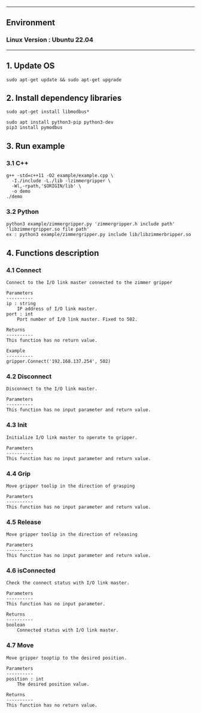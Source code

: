 ***
## Environment

### Linux Version : Ubuntu 22.04
***

## 1. Update OS
~~~
sudo apt-get update && sudo apt-get upgrade
~~~

## 2. Install dependency libraries
~~~
sudo apt-get install libmodbus*

sudo apt install python3-pip python3-dev
pip3 install pymodbus
~~~

## 3. Run example
### 3.1 C++
~~~
g++ -std=c++11 -O2 example/example.cpp \
  -I./include -L./lib -lzimmergripper \
  -Wl,-rpath,'$ORIGIN/lib' \
  -o demo
./demo
~~~

### 3.2 Python
~~~
python3 example/zimmergripper.py 'zimmergripper.h include path' 'libzimmergripper.so file path'
ex : python3 example/zimmergripper.py include lib/libzimmerbripper.so
~~~

## 4. Functions description
### 4.1 Connect
~~~
Connect to the I/O link master connected to the zimmer gripper

Parameters
----------
ip : string
    IP address of I/O link master.
port : int
    Port number of I/O link master. Fixed to 502.

Returns
----------
This function has no return value.

Example
----------
gripper.Connect('192.168.137.254', 502)
~~~
### 4.2 Disconnect
~~~
Disconnect to the I/O link master.

Parameters
----------
This function has no input parameter and return value.
~~~
### 4.3 Init
~~~
Initialize I/O link master to operate to gripper.

Parameters
----------
This function has no input parameter and return value.
~~~
### 4.4 Grip
~~~
Move gripper toolip in the direction of grasping

Parameters
----------
This function has no input parameter and return value.
~~~
### 4.5 Release
~~~
Move gripper toolip in the direction of releasing

Parameters
----------
This function has no input parameter and return value.
~~~
### 4.6 isConnected
~~~
Check the connect status with I/O link master.

Parameters
----------
This function has no input parameter.

Returns
----------
boolean
    Connected status with I/O link master.
~~~
### 4.7 Move
~~~
Move gripper tooptip to the desired position.

Parameters
----------
position : int
    The desired position value.

Returns
----------
This function has no return value.
~~~